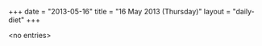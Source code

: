 +++
date = "2013-05-16"
title = "16 May 2013 (Thursday)"
layout = "daily-diet"
+++

<p>&lt;no entries&gt;</p>
